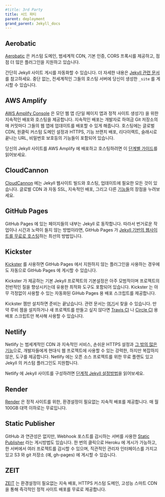 ```yaml
---
#title: 3rd Party
title: 서드 파티
parent: deployment
grand_parent: Jekyll_docs
---
```


## Aerobatic

<!--
[Aerobatic](https://www.aerobatic.com) has custom domains, global CDN distribution, basic auth, CORS proxying, and a growing list of plugins all included.
-->
[Aerobatic](https://www.aerobatic.com) 은 커스텀 도메인, 범세계적 CDN, 기본 인증, CORS 프록시를 제공하고, 점점 더 많은 플러그인을 지원하고 있습니다.

<!--
Automating the deployment of a Jekyll site is simple. See their [Jekyll docs](https://www.aerobatic.com/docs/static-site-generators/#jekyll) for more details. Your built `_site` folder is deployed to their highly-available, globally distributed hosting service.
-->
간단히 Jekyll 사이트 게시를 자동화할 수 있습니다. 더 자세한 내용은 [Jekyll 관련 문서](https://www.aerobatic.com/docs/static-site-generators/#jekyll)를 참고하세요. 중단 없는, 전세계적인 그들의 호스팅 서버에 당신이 생성한 `_site` 를 게시할 수 있습니다. 

## AWS Amplify

<!--
The [AWS Amplify Console](https://console.amplify.aws) provides continuous deployment and hosting for modern web apps (single page apps and static site generators). Continuous deployment allows developers to deploy updates to their web app on every code commit to their Git repository. Hosting includes features such as globally available CDNs, 1-click custom domain setup + HTTPS, feature branch deployments, redirects, trailing slashes, and password protection.
-->
[AWS Amplify Console](https://console.amplify.aws) 은 모던 웹 앱 (단일 페이지 앱과 정적 사이트 생성기) 을 위한 지속적인 배포와 호스팅을 제공합니다. 지속적인 배포는 개발자로 하여금 Git 저장소의 매 커밋마다 그들의 웹 앱에 업데이트를 배포할 수 있게 해줍니다. 호스팅에는 글로벌 CDN, 원클릭 커스텀 도메인 설정과 HTTPS, 기능 브랜치 배포, 리다이렉트, 슬래시로 끝나는 URL, 비밀번호 보호등의 기능들이 포함되어 있습니다.

<!--
Read this [step-by-step guide](https://medium.com/@jameshamann/deploy-your-jekyll-site-using-aws-amplify-with-only-a-few-clicks-8f3dd8f26112) to deploy and host your Jekyll site on AWS Amplify.
-->
당신의 Jekyll 사이트를 AWS Amplify 에 배포하고 호스팅하려면 이 [단계별 가이드](https://medium.com/@jameshamann/deploy-your-jekyll-site-using-aws-amplify-with-only-a-few-clicks-8f3dd8f26112)를 읽어보세요.

## CloudCannon

<!--
[CloudCannon](https://cloudcannon.com) has everything you need to build, host
and update Jekyll websites. Take advantage of our global CDN, automated SSL,
continuous deployment and [more](https://cloudcannon.com/features/).
-->
[CloudCannon](https://cloudcannon.com) 에는 Jekyll 웹사이트 빌드와 호스팅,
업데이트에 필요한 모든 것이 있습니다. 글로벌 CDN 과 자동 SSL, 지속적인 배포,
그리고 다른 [기능들](https://cloudcannon.com/features/)의 장점을 누려보세요.

## GitHub Pages

<!--
Sites on GitHub Pages are powered by Jekyll behind the scenes, so if you’re looking for a zero-hassle, zero-cost solution, GitHub Pages are a great way to [host your Jekyll-powered website for free](/docs/github-pages/).
-->
GitHub Pages 에 있는 페이지들의 내부는 Jekyll 로 동작합니다. 따라서 번거로운 작업이나 시간과 노력이 들지 않는 방법이라면, GitHub Pages 가 [Jekyll 기반의 웹사이트를 무료로 호스팅](/docs/github-pages/)하는 최선의 방법입니다.

## Kickster

<!--
Use [Kickster](http://kickster.nielsenramon.com/) for automated deploys to GitHub Pages when using unsupported plugins on GitHub Pages.
-->
[Kickster](http://kickster.nielsenramon.com/) 를 사용하면 GitHub Pages 에서 지원하지 않는 플러그인을 사용하는 경우에도 자동으로 GitHub Pages 에 게시할 수 있습니다.

<!--
Kickster provides a basic Jekyll project setup packed with web best practises and useful optimization tools increasing your overall project quality. Kickster ships with automated and worry-free deployment scripts for GitHub Pages.
-->
Kickster 가 제공하는 기본 Jekyll 프로젝트의 기본설정은 아주 모범적이며 프로젝트의 전반적인 질을 향상시키는데 유용한 최적화 도구도 포함되어 있습니다. Kickster 는 아무 걱정없이 사용할 수 있는 자동화된 GiHub Pages 용 배포 스크립트를 제공합니다.

<!--
Install the Kickster gem and you are good to go. More documentation can here found [here](https://github.com/nielsenramon/kickster#kickster). If you do not want to use the gem or start a new project you can just copy paste the deployment scripts for [Travis CI](https://github.com/nielsenramon/kickster/tree/master/snippets/travis) or [Circle CI](https://github.com/nielsenramon/kickster#automated-deployment-with-circle-ci).
-->
Kickster 젬만 설치하면 준비는 끝났습니다. 관련 문서는 [여기](https://github.com/nielsenramon/kickster#kickster)서 찾을 수 있습니다. 만약 루비 젬을 설치하거나 새 프로젝트를 만들고 싶지 않다면 [Travis CI](https://github.com/nielsenramon/kickster/tree/master/snippets/travis) 나 [Circle CI](https://github.com/nielsenramon/kickster#automated-deployment-with-circle-ci) 용 배포 스크립트만 복사해 사용할 수 있습니다.

## Netlify

<!--
Netlify provides Global CDN, Continuous Deployment, one click HTTPS and [much more](https://www.netlify.com/features/), providing developers a robust toolset for modern web projects, without added complexity. Netlify supports custom plugins for Jekyll and has a free plan for open source projects.
-->
Netlify 는 범세계적인 CDN 과 지속적인 서비스, 손쉬운 HTTPS 설정과 [그 밖의 많은 기능](https://www.netlify.com/features/)으로, 개발자들에게 현대식 웹 프로젝트에 사용할 수 있는 강력한, 하지만 복잡하지 않은, 도구를 제공합니다. Netlify 에는 오픈 소스 프로젝트를 위한 무료 플랜도 있고 Jekyll 의 커스텀 플러그인도 지원합니다.

<!--
Read this [Jekyll step-by-step guide](https://www.netlify.com/blog/2015/10/28/a-step-by-step-guide-jekyll-3.0-on-netlify/) to setup your Jekyll site on Netlify.
-->
Netlify 에 Jekyll 사이트를 구성하려면 [단계적 Jekyll 설정방법](https://www.netlify.com/blog/2015/10/28/a-step-by-step-guide-jekyll-3.0-on-netlify/)을 읽어보세요.

## Render

<!--
[Render](https://render.com) provides zero config continuous deployment for static sites. The service is free under 100GB monthly bandwith.
-->
[Render](https://render.com) 은 정적 사이트를 위한, 환경설정이 필요없는 지속적 배포를 제공합니다. 매 월 100GB 대역 이하로는 무료입니다.

## Static Publisher

<!--
[Static Publisher](https://github.com/static-publisher/static-publisher) is another automated deployment option with a server listening for webhook posts, though it's not tied to GitHub specifically. It has a one-click deploy to Heroku, it can watch multiple projects from one server, it has an easy to user admin interface and can publish to either S3 or to a git repository (e.g. gh-pages).
-->
GitHub 과 연관성은 없지만, Webhook 포스트를 감시하는 서버를 사용한 [Static Publisher](https://github.com/static-publisher/static-publisher) 라는 게시방법도 있습니다. 한 번의 클릭으로 Heroku 에 게시가 가능하고, 한 서버에서 여러 프로젝트를 감시할 수 있으며, 직관적인 관리자 인터페이스를 가지고 있고 S3 와 git 저장소 (예, gh-pages) 에 게시할 수 있습니다.

## ZEIT

<!--
[ZEIT](https://zeit.co/) provides zero config continuous deployment, HTTPS Custom domains, high performance smart CDN, you get instant static deploy for free.
-->
[ZEIT](https://zeit.co/) 는 환경설정이 필요없는 지속 배포, HTTPS 커스텀 도메인, 고성능 스마트 CDN 을 통해 즉각적인 정적 사이트 배포를 무료로 제공합니다.
